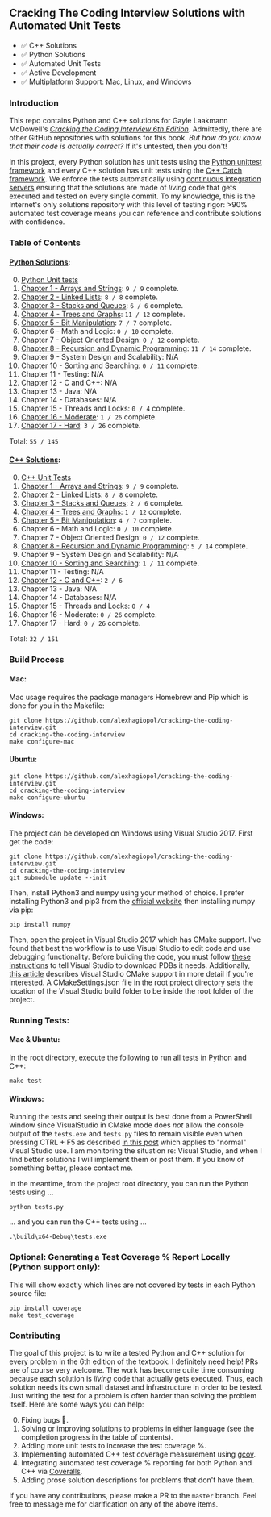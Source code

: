  ## Cracking The Coding Interview Solutions with Automated Unit Tests

 * :white_check_mark: C++ Solutions 
 * :white_check_mark: Python Solutions
 * :white_check_mark: Automated Unit Tests
 * :white_check_mark: Active Development
 * :white_check_mark: Multiplatform Support: Mac, Linux, and Windows
 
### Introduction
This repo contains Python and C++ solutions for Gayle Laakmann McDowell's [*Cracking the Coding Interview 6th Edition*](http://a.co/baneyGe). 
Admittedly, there are other GitHub repositories with solutions for this book. *But
how do you know that their code is actually correct?* If it's untested, then you don't! 

In this project, every Python solution has unit tests using the [Python unittest framework](https://docs.python.org/3.6/library/unittest.html)
and every C++ solution has unit tests using the [C++ Catch framework](https://github.com/philsquared/Catch). We enforce
the tests automatically using [continuous integration servers](https://travis-ci.org/alexhagiopol/cracking-the-coding-interview) ensuring that the solutions are made of *living* code that gets executed and tested on every single commit. To my knowledge, this is 
the Internet's only solutions repository with this level of testing rigor: >90% automated test coverage means you can reference and contribute solutions with confidence.

### Table of Contents
#### [Python Solutions](python_solutions):
0. [Python Unit tests](tests.py)
1. [Chapter 1 - Arrays and Strings](python_solutions/chapter_01_arrays_and_strings): `9 / 9`  complete.    
2. [Chapter 2 - Linked Lists](python_solutions/chapter_02_linked_lists): `8 / 8` complete.   
3. [Chapter 3 - Stacks and Queues](python_solutions/chapter_03_stacks_queues): `6 / 6`  complete.
4. [Chapter 4 - Trees and Graphs](python_solutions/chapter_04_trees_and_graphs): `11 / 12` complete.  
5. [Chapter 5 - Bit Manipulation](python_solutions/chapter_05_bit_manipulation): `7 / 7`  complete.
6. Chapter 6 - Math and Logic: `0 / 10` complete.
7. Chapter 7 - Object Oriented Design: `0 / 12` complete. 
8. [Chapter 8 - Recursion and Dynamic Programming](python_solutions/chapter_08_recursion_and_dynamic_programming): `11 / 14`  complete.
9. Chapter 9 - System Design and Scalability: N/A
10. Chapter 10 - Sorting and Searching: `0 / 11` complete.
11. Chapter 11 - Testing: N/A
12. Chapter 12 - C and C++: N/A
13. Chapter 13 - Java: N/A
14. Chapter 14 - Databases: N/A
15. Chapter 15 - Threads and Locks: `0 / 4` complete.
16. [Chapter 16 - Moderate](python_solutions/chapter_16_moderate): `1 / 26` complete.
17. [Chapter 17 - Hard](python_solutions/chapter_17_hard): `3 / 26` complete.

Total: `55 / 145`

#### [C++ Solutions](cpp_solutions):
0. [C++ Unit Tests](tests.cpp)
1. [Chapter 1 - Arrays and Strings](cpp_solutions/chapter_01_arrays_and_strings): `9 / 9`  complete.
2. [Chapter 2 - Linked Lists](cpp_solutions/chapter_02_linked_lists): `8 / 8` complete.
3. [Chapter 3 - Stacks and Queues](cpp_solutions/chapter_03_stacks_and_queues): `2 / 6`  complete.
4. [Chapter 4 - Trees and Graphs](cpp_solutions/chapter_04_trees_and_graphs): `1 / 12` complete.  
5. [Chapter 5 - Bit Manipulation](cpp_solutions/chapter_05_bit_manipulation): `4 / 7`  complete.
6. Chapter 6 - Math and Logic: `0 / 10` complete.
7. Chapter 7 - Object Oriented Design: `0 / 12` complete. 
8. [Chapter 8 - Recursion and Dynamic Programming](cpp_solutions/chapter_08_recursion_and_dynamic_programming): `5 / 14`  complete.
9. Chapter 9 - System Design and Scalability: N/A
10. [Chapter 10 - Sorting and Searching](cpp_solutions/chapter_10_sorting_and_searching): `1 / 11` complete.
11. Chapter 11 - Testing: N/A
12. [Chapter 12 - C and C++](cpp_solutions/chapter_12_cpp): `2 / 6`
13. Chapter 13 - Java: N/A
14. Chapter 14 - Databases: N/A
15. Chapter 15 - Threads and Locks: `0 / 4`
16. Chapter 16 - Moderate: `0 / 26` complete.
17. Chapter 17 - Hard: `0 / 26` complete.

Total: `32 / 151`

### Build Process 
#### Mac:
Mac usage requires the package managers Homebrew and Pip which is done for you in the Makefile: 
	
    git clone https://github.com/alexhagiopol/cracking-the-coding-interview.git
    cd cracking-the-coding-interview
    make configure-mac

#### Ubuntu:

    git clone https://github.com/alexhagiopol/cracking-the-coding-interview.git
    cd cracking-the-coding-interview
    make configure-ubuntu

#### Windows:
The project can be developed on Windows using Visual Studio 2017. First get the code:

	git clone https://github.com/alexhagiopol/cracking-the-coding-interview.git
	cd cracking-the-coding-interview
	git submodule update --init

Then, install Python3 and numpy using your method of choice. I prefer installing Python3 and pip3 from 
the [official website](https://www.python.org/downloads/) then installing numpy via pip:

	pip install numpy

Then, open the project in Visual Studio 2017 which has CMake support.
I've found that best the workflow is to use Visual Studio to edit code and use debugging functionality. Before
building the code, you must follow [these instructions](https://stackoverflow.com/a/12954908)
to tell Visual Studio to download PDBs it needs. Additionally, [this article](https://blogs.msdn.microsoft.com/vcblog/2016/10/05/cmake-support-in-visual-studio/)
describes Visual Studio CMake support in more detail if you're interested. A CMakeSettings.json file in the root project
directory sets the location of the Visual Studio build folder to be inside the root folder of the project.

### Running Tests:
#### Mac & Ubuntu:
In the root directory, execute the following to run all tests in Python and C++:

    make test

#### Windows:
Running the tests and seeing their output is best done from a PowerShell window since VisualStudio in CMake mode
does *not* allow the console output of the `tests.exe` and `tests.py` files to remain visible even when pressing 
CTRL + F5 as described [in this post](https://stackoverflow.com/a/1775870) which applies to 
"normal" Visual Studio use. I am monitoring the situation re: Visual Studio, and when I find better solutions
I will implement them or post them. If you know of something better, please contact me.

In the meantime, from the project root directory, you can run the Python tests using ...

	python tests.py

... and you can run the C++ tests using ...

	.\build\x64-Debug\tests.exe

### Optional: Generating a Test Coverage % Report Locally (Python support only):
This will show exactly which lines are not covered by tests in each Python source file:

    pip install coverage
    make test_coverage

### Contributing
The goal of this project is to write a tested Python and C++ solution for every problem in the 6th edition of the textbook.
I definitely need help! PRs are of course very welcome. The work has become quite time consuming because each solution is *living*
code that actually gets executed. Thus, each solution needs its own small dataset and infrastructure in order to be tested.
Just writing the test for a problem is often harder than solving the problem itself. Here are some ways you can help:

0. Fixing bugs :bug:.
1. Solving or improving solutions to problems in either language (see the completion progress in the table of contents).
2. Adding more unit tests to increase the test coverage %.
3. Implementing automated C++ test coverage measurement using [gcov](http://gcc.gnu.org/onlinedocs/gcc/Gcov.html).
4. Integrating automated test coverage % reporting for both Python and C++ via [Coveralls](Coveralls.io).
5. Adding prose solution descriptions for problems that don't have them.

If you have any contributions, please make a PR to the `master` branch. Feel free to message me for clarification on any of
the above items.
